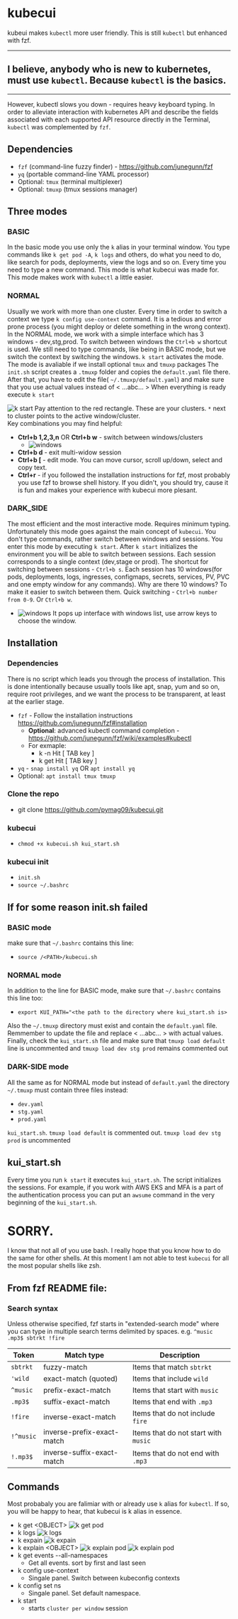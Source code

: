# kubecui

kubeui makes `kubectl` more user friendly. This is still `kubectl` but enhanced with fzf.

---
## I believe, anybody who is new to kubernetes, must use `kubectl`. Because `kubectl` is the basics.
---

However, kubectl slows you down - requires heavy keyboard typing. In order to alleviate interaction with kubernetes API and describe the fields associated with each supported API resource directly in the Terminal, `kubectl` was complemented by `fzf`.

## Dependencies

* `fzf` (command-line fuzzy finder) - <https://github.com/junegunn/fzf>
* `yq` (portable command-line YAML processor)
* Optional: `tmux` (terminal multiplexer)
* Optional: `tmuxp` (tmux sessions manager)

## Three modes
### BASIC
In the basic mode you use only the `k` alias in your terminal window. You type commands like `k get pod -A`, `k logs` and others, do what you need to do, like search for pods, deployments, view the logs and so on. Every time you need to type a new command. This mode is what kubecui was made for. This mode makes work with `kubectl` a little easier.
### NORMAL
Usually we work with more than one cluster. Every time in order to switch a context we type `k config use-context` command. It is a tedious and error prone process (you might deploy or delete something in the wrong context). In the NORMAL mode, we work with a simple interface which has 3 windows - dev,stg,prod. To switch between windows the `Ctrl+b w` shortcut is used. We still need to type commands, like being in BASIC mode, but we switch the context by switching the windows. `k start` activates the mode.
The mode is avaliable if we install optional `tmux` and `tmuxp` packages The `init.sh` script creates a `.tmuxp` folder and copies the `default.yaml` file there. After that, you have to edit the file( `~/.tmuxp/default.yaml`) and make sure that you use actual values instead of < ...abc... > When everything is ready execute `k start`
  
 ![k start](https://github.com/pymag09/kubecui/blob/main/images/tmux_main.png)
Pay attention to the red rectangle. These are your clusters. `*` next to cluster points to the active window/cluster.  
Key combinations you may find helpful:

* **Ctrl+b 1,2,3,n** OR **Ctrl+b w** - switch between windows/clusters
  * ![windows](https://github.com/pymag09/kubecui/blob/main/images/tmux_windows.png)
* **Ctrl+b d** - exit multi-widow session
* **Ctrl+b [** - edit mode. You can move cursor, scroll up/down, select and copy text.
* **Ctrl+r** - if you followed the installation instructions for fzf, most probably you use fzf to browse shell history. If you didn't, you should try, cause it is fun and makes your experience with kubecui more plesant.

### DARK_SIDE
The most efficient and the most interactive mode. Requires minimum typing. Unfortunately this mode goes against the main concept of `kubecui`. You don't type commands, rather switch between windows and sessions. You enter this mode by executing `k start`. After `k start` initializes the environment you will be able to switch between sessions. Each session corresponds to a single context (dev,stage or prod). The shortcut for switching between sessions - `Ctrl+b s`. Each session has 10 windows(for pods, deployments, logs, ingresses, configmaps, secrets, services, PV, PVC and one empty window for any commands). Why are there 10 windows? To make it easier to switch between them. Quick switching - `Ctrl+b number from 0-9`. Or `Ctrl+b w`. 

* ![windows](https://github.com/pymag09/kubecui/blob/main/images/dmw.png)
It pops up interface with windows list, use arrow keys to choose the window.

## Installation

### Dependencies

There is no script which leads you through the process of installation. This is done intentionally because usually tools like apt, snap, yum and so on, require root privileges, and we want the process to be transparent, at least at the earlier stage.

* `fzf` - Follow the installation instructions <https://github.com/junegunn/fzf#installation>
  * **Optional**: advanced kubectl command completion - <https://github.com/junegunn/fzf/wiki/examples#kubectl>
  * For exmaple:
    * k -n Hit [ TAB key ]
    * k get Hit [ TAB key ]
* `yq` - `snap install yq` OR `apt install yq`
* Optional: `apt install tmux tmuxp`

### Clone the repo
* git clone <https://github.com/pymag09/kubecui.git>
### kubecui
* `chmod +x kubecui.sh kui_start.sh`
### kubecui init
* `init.sh`
* `source ~/.bashrc`

## If for some reason init.sh failed
### BASIC mode
make sure that `~/.bashrc` contains this line:
* `source /<PATH>/kubecui.sh`
### NORMAL mode
In addition to the line for BASIC mode, make sure that `~/.bashrc` contains this line too:
* `export KUI_PATH="<the path to the directory where kui_start.sh is>`

Also the `~/.tmuxp` directory must exist and contain the `default.yaml` file. Remmember to update the file and replace < ...abc... > with actual values.
Finally, check the `kui_start.sh` file and make sure that `tmuxp load default` line is uncommented and `tmuxp load dev stg prod` remains commented out

### DARK-SIDE mode
All the same as for NORMAL mode but instead of `default.yaml` the directory `~/.tmuxp` must contain three files instead:
* `dev.yaml`
* `stg.yaml`
* `prod.yaml`

`kui_start.sh`. `tmuxp load default` is commented out. `tmuxp load dev stg prod` is uncommented

## kui_start.sh
Every time you run `k start` it executes `kui_start.sh`. The script initializes the sessions. For example, if you work with AWS EKS and MFA is a part of the authentication process you can put an `awsume` command in the very beginning of the `kui_start.sh`.

# SORRY.
I know that not all of you use bash. I really hope that you know how to do the same for other shells. At this moment I am not able to test `kubecui` for all the most popular shells like zsh.
## From fzf README file:
### Search syntax

Unless otherwise specified, fzf starts in "extended-search mode" where you can
type in multiple search terms delimited by spaces. e.g. `^music .mp3$ sbtrkt
!fire`

| Token     | Match type                 | Description                          |
| --------- | -------------------------- | ------------------------------------ |
| `sbtrkt`  | fuzzy-match                | Items that match `sbtrkt`            |
| `'wild`   | exact-match (quoted)       | Items that include `wild`            |
| `^music`  | prefix-exact-match         | Items that start with `music`        |
| `.mp3$`   | suffix-exact-match         | Items that end with `.mp3`           |
| `!fire`   | inverse-exact-match        | Items that do not include `fire`     |
| `!^music` | inverse-prefix-exact-match | Items that do not start with `music` |
| `!.mp3$`  | inverse-suffix-exact-match | Items that do not end with `.mp3`    |

## Commands

Most probabaly you are falimiar with or already use `k` alias for `kubectl`. If so, you will be happy to hear, that kubecui is k alias in essence.

* k get \<OBJECT\>
  ![k get pod](https://github.com/pymag09/kubecui/blob/main/images/kgetpod.png)
* k logs
  ![k logs](https://github.com/pymag09/kubecui/blob/main/images/klogs.png)
* k expain
  ![k expain](https://github.com/pymag09/kubecui/blob/main/images/kexplain.png)
* k explain \<OBJECT\>
  ![k explain pod](https://github.com/pymag09/kubecui/blob/main/images/kubecuiexplain.gif)
  ![k explain pod](https://github.com/pymag09/kubecui/blob/main/images/kexplainpod.png)
* k get events --all-namespaces
  - Get all events. sort by first and last seen
* k config use-context
  - Singale panel. Switch between kubeconfig contexts
* k config set ns
  - Singale panel. Set default namespace.
* k start
  - starts `cluster per window` session
